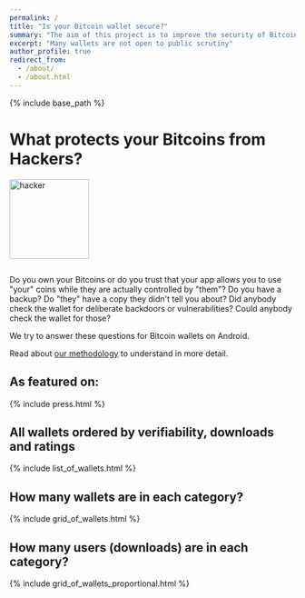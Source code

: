 ```yaml
---
permalink: /
title: "Is your Bitcoin wallet secure?"
summary: "The aim of this project is to improve the security of Bitcoin wallets by examining the application code for possible back-doors and other vulnerabilities."
excerpt: "Many wallets are not open to public scrutiny"
author_profile: true
redirect_from:
  - /about/
  - /about.html
---
```


{% include base_path %}
<script>
  window.wallets = {% include allAppList.html %}
</script>

<div class="page-section">

<h1 id="all-wallets-ordered-by-verifiability-downloads-and-ratings">What protects your Bitcoins from Hackers?</h1>

<img src="{{ base_path }}/images/hacker-bg.png" alt="hacker" style="height:10em;margin:0 0em 1em 0" />
<p>
Do <h>you</h> own your Bitcoins or do you <h>trust</h> that your app allows you to use "your"
coins while they are actually controlled by <h>"them"</h>? Do you have a backup? Do
"they" have a copy they didn't tell you about? Did anybody check the wallet for deliberate backdoors
or <h>vulnerabilities</h>? Could anybody check the wallet for those?
</p>
<p>
We try to answer these questions for Bitcoin wallets on Android.
</p>
<p>
Read about <a title="our methodology" href="{{ base_path }}/methodology/">our methodology</a> to understand in more detail.
</p>

</div>


<h2 class="section-label">As featured on:</h2>

{% include press.html %}


<h2 class="section-label">All wallets ordered by verifiability, downloads and ratings</h2>

{% include list_of_wallets.html %}


<h2 class="section-label">How many wallets are in each category?</h2>

{% include grid_of_wallets.html %}


<h2 class="section-label">How many users (downloads) are in each category?</h2>

{% include grid_of_wallets_proportional.html %}
